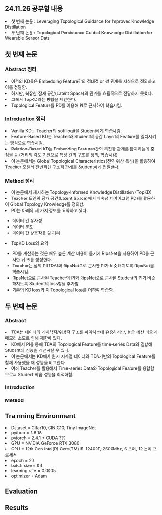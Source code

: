 ## 24.11.26 공부할 내용
<li> 첫 번째 논문 : Leveraging Topological Guidance for Improved Knowledge Distillation </li>
<li> 두 번째 논문 : Topological Persistence Guided Knowledge Distillation for Wearable Sensor Data </li>

## 첫 번째 논문
### Abstract 정리
<li> 이전의 KD들은 Embedding Feature간의 점대점 or 쌍 관계를 지식으로 정의하고 이를 전달함. </li>
<li> 하지만, 복잡한 잠재 공간(Latent Space)의 관계를 효율적으로 전달하지 못했다. </li>
<li> 그래서 TopKD라는 방법을 제안한다. </li>
<li> Topological Feature를 PD를 이용해 PI로 근사하여 학습시킴. </li>

### Introduction 정리
<li> Vanilla KD는 Teacher의 soft logit을 Student에게 학습시킴. </li>
<li> Feature-Based KD는 Teacher와 Student의 중간 Layer의 Feature를 일치시키는 방식으로 학습시킴. </li>
<li> Relation-Based KD는 Embedding Features간의 복잡한 관계를 탐지하는데 중점을 둠 (거리와 각도 기반으로 특징 간의 구조를 정의, 학습시킴) </li>
<li> 이 논문에서는 Global Topological Characteristics(전역 위상 특성)을 활용하여 Teacher 모델의 전반적인 구조적 관계를 Student에게 전달한다. </li>

### Method 정리
<li> 이 논문에서 제시하는 Topology-Informed Knowledge Distillation (TopKD) </li>
<li> Teacher 모델의 잠재 공간(Latent Space)에서 지속성 다이어그램(PD)를 활용하여 Global Topology Knowledge를 정의함. </li>
<li> PD는 아레의 세 가지 정보를 요약하고 있다. </li>
<ul>
<li> 데이터 간 유사성 </li>
<li> 데이터 분포 </li>
<li> 데이터 간 상호작용 및 거리 </li>
</ul>
<li> TopKD Loss의 요약 </li>
<ul>
<li> PD를 계산하는 것은 매우 높은 계산 비용이 들기에 RipsNet을 사용하여 PD를 근사한 뒤 PI를 생성한다. </li>
<li> Teacher는 실제 PI(TDA)와 RipsNet으로 근사한 PI가 비슷해지도록 RipsNet을 학습시킴. </li>
<li> RipsNet으로 근사된 Teacher의 PI와 RipsNet으로 근사된 Student의 PI가 비슷해지도록 Student의 loss항을 추가함 </li>
<li> 기존의 KD loss와 이 Topological loss를 더하여 학습함. </li>
</ul>

## 두 번째 논문
### Abstract
<li> TDA는 데이터의 기하학적/위상적 구조를 파악하는데 유용하지만, 높은 계산 비용과 메모리 소모로 인해 제한이 있다. </li>
<li> KD에서 PI를 통해 TDA의 Topological Feature를 time-series Data와 결합해 Student의 성능을 개선시킬 수 있다. </li>
<li> 이 논문에서는 KD에서 원시 시계열 데이터와 TDA기반의 Topological Feature를 함께 사용했을 때 성능을 비교한다. </li>
<li> 여러 Teacher를 활용해서 Time-series Data와 Topological Feature를 융합함으로써 Student 학습 성능을 최적화함. </li>

### Introduction

### Method


## Trainning Environment
<li> Dataset = Cifar10, CINIC10, Tiny ImageNet </li>
<li> python = 3.8.18 </li>
<li> pytorch = 2.4.1 + CUDA ??? </li>
<li> GPU = NVIDIA GeForce RTX 3080 </li>
<li> CPU = 12th Gen Intel(R) Core(TM) i5-12400F, 2500Mhz, 6 코어, 12 논리 프로세서 </li>
<li> epoch = 20 </li>
<li> batch size = 64 </li>
<li> learning rate = 0.0005 </li>
<li> optimizer = Adam </li>



## Evaluation


## Results